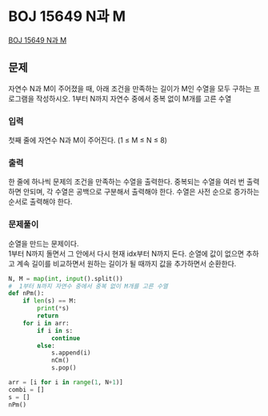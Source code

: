 # BOJ 15649 N과 M
[BOJ 15649 N과 M](https://www.acmicpc.net/problem/15649)
## 문제
자연수 N과 M이 주어졌을 때, 아래 조건을 만족하는 길이가 M인 수열을 모두 구하는 프로그램을 작성하시오.
1부터 N까지 자연수 중에서 중복 없이 M개를 고른 수열
### 입력
첫째 줄에 자연수 N과 M이 주어진다. (1 ≤ M ≤ N ≤ 8)

### 출력
한 줄에 하나씩 문제의 조건을 만족하는 수열을 출력한다. 중복되는 수열을 여러 번 출력하면 안되며, 각 수열은 공백으로 구분해서 출력해야 한다.
수열은 사전 순으로 증가하는 순서로 출력해야 한다.

### 문제풀이
순열을 만드는 문제이다.   
1부터 N까지 돌면서 그 안에서 다시 현재 idx부터 N까지 돈다. 순열에 값이 없으면 추하고 계속 길이를 비교하면서 원하는 길이가 될 때까지 값을 추가하면서 순환한다. 

```python
N, M = map(int, input().split())
#  1부터 N까지 자연수 중에서 중복 없이 M개를 고른 수열
def nPm():
    if len(s) == M:
        print(*s)
        return
    for i in arr:
        if i in s:
            continue
        else:
            s.append(i)
            nCm()
            s.pop()

arr = [i for i in range(1, N+1)]
combi = []
s = []
nPm()
```
